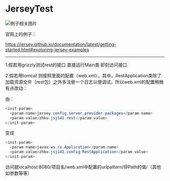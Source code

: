 # JerseyTest

![例子相关图片](https://github.com/Fyume/Jersey_Test/tree/master/src/main/webapp/img/readme/1.jpg)

官网上的例子：

https://jersey.github.io/documentation/latest/getting-started.html#exploring-jersey-examples

------------

1.假若用grizzly测试rest的接口 直接运行Main类 即刻访问接口

2.假若用tomcat 则按照里面的配置（web.xml）。其中，RestApplication类除了加载资源文件（rest包）之外多注册一个日志以便调试，所以web.xml的配置稍微有点改动：

由：

```java
<init-param>
  <param-name>jersey.config.server.provider.packages</param-name>
  <param-value>zhku.jsj141.rest</param-value>
</init-param>
```

变成

```java
<init-param>
  <param-name>javax.ws.rs.Application</param-name>
  <param-value>zhku.jsj141.config.RestApplication</param-value>
</init-param>
```

访问就localhost:8080/项目名/web.xml中配置的urlpattern/@Path的值/（其他如参数等等）